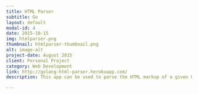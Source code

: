 ```yaml
---
title: HTML Parser
subtitle: Go
layout: default
modal-id: 4
date: 2015-10-15
img: htmlparser.png
thumbnail: htmlparser-thumbnail.png
alt: image-alt
project-date: August 2015
client: Personal Project
category: Web Development
link: http://golang-html-parser.herokuapp.com/
description: This app can be used to parse the HTML markup of a given URL to search for specific page attributes (embedded video, Google Analytics, jQuery, etc). The purpose of this app was to learn the Go programming language in the context of web development. 

---
```

